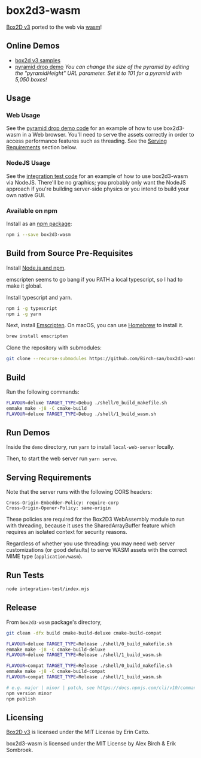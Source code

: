 # box2d3-wasm

[Box2D v3][] ported to the web via [wasm][]!

## Online Demos
- [box2d v3 samples](https://birch-san.github.io/box2d3-wasm/demo/samples)
- [pyramid drop demo](https://birch-san.github.io/box2d3-wasm/demo/modern/?threading=1&pyramidHeight=100&hd=0)
*You can change the size of the pyramid by editing the "pyramidHeight" URL parameter. Set it to 101 for a pyramid with 5,050 boxes!*

## Usage

### Web Usage

See the [pyramid drop demo code](demo/modern/demo.js) for an example of how to use box2d3-wasm in a Web browser. You'll need to serve the assets correctly in order to access performance features such as threading. See the [Serving Requirements](#serving-requirements) section below.

### NodeJS Usage

See the [integration test code](integration-test/index.mjs) for an example of how to use box2d3-wasm via NodeJS. There'll be no graphics; you probably only want the NodeJS approach if you're building server-side physics or you intend to build your own native GUI.

### Available on npm

Install as an [npm package](https://www.npmjs.com/package/box2d3-wasm):

```bash
npm i --save box2d3-wasm
```

## Build from Source Pre-Requisites

Install [Node.js and npm][].

emscripten seems to go bang if you PATH a local typescript, so I had to make it global.

Install typescript and yarn.

```bash
npm i -g typescript
npm i -g yarn
```

Next, install [Emscripten][]. On macOS, you can use [Homebrew][] to install it.

```bash
brew install emscripten
```

Clone the repository with submodules:

```bash
git clone --recurse-submodules https://github.com/Birch-san/box2d3-wasm.git
```

## Build

Run the following commands:

```bash
FLAVOUR=deluxe TARGET_TYPE=Debug ./shell/0_build_makefile.sh
emmake make -j8 -C cmake-build
FLAVOUR=deluxe TARGET_TYPE=Debug ./shell/1_build_wasm.sh
```

## Run Demos

Inside the `demo` directory, run `yarn` to install `local-web-server` locally.

Then, to start the web server run `yarn serve`.

## Serving Requirements

Note that the server runs with the following CORS headers:

```
Cross-Origin-Embedder-Policy: require-corp
Cross-Origin-Opener-Policy: same-origin
```

These policies are required for the Box2D3 WebAssembly module to run with threading, because it uses the SharedArrayBuffer feature which requires an isolated context for security reasons.

Regardless of whether you use threading: you may need web server customizations (or good defaults) to serve WASM assets with the correct MIME type (`application/wasm`).

## Run Tests

```bash
node integration-test/index.mjs
```

## Release

From `box2d3-wasm` package's directory,

```bash
git clean -dfx build cmake-build-deluxe cmake-build-compat

FLAVOUR=deluxe TARGET_TYPE=Release ./shell/0_build_makefile.sh
emmake make -j8 -C cmake-build-deluxe
FLAVOUR=deluxe TARGET_TYPE=Release ./shell/1_build_wasm.sh

FLAVOUR=compat TARGET_TYPE=Release ./shell/0_build_makefile.sh
emmake make -j8 -C cmake-build-compat
FLAVOUR=compat TARGET_TYPE=Release ./shell/1_build_wasm.sh

# e.g. major | minor | patch, see https://docs.npmjs.com/cli/v10/commands/npm-version
npm version minor
npm publish
```

## Licensing

[Box2D v3][] is licensed under the MIT License by Erin Catto.

box2d3-wasm is licensed under the MIT License by Alex Birch & Erik Sombroek.

[Box2D v3]: https://github.com/erincatto/box2d
[wasm]: https://webassembly.org/
[Node.js and npm]: https://nodejs.org/en/download/
[Emscripten]: https://emscripten.org/docs/getting_started/downloads.html
[Homebrew]: https://brew.sh/
